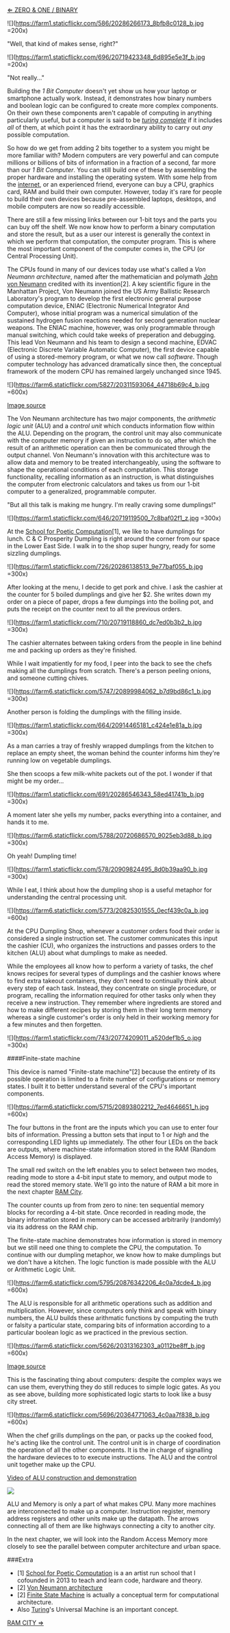 [⇐ ZERO & ONE / BINARY](https://github.com/tchoi8/handmadecomputer/blob/master/Binary/readme.md)

![](https://farm1.staticflickr.com/586/20286266173_8bfb8c0128_b.jpg =200x)

"Well, that kind of makes sense, right?" 


![](https://farm1.staticflickr.com/696/20719423348_6d895e5e3f_b.jpg =200x)

"Not really..." 

Building the *1 Bit Computer* doesn't yet show us how your laptop or smartphone actually work. Instead, it demonstrates how binary numbers and boolean logic can be configured to create more complex components. On their own these components aren't capable of computing in anything particularly useful, but a computer is said to be [*turing complete*](https://en.wikipedia.org/wiki/Turing_completeness) if it includes *all* of them, at which point it has the extraordinary ability to carry out *any* possible computation.

So how do we get from adding 2 bits together to a system you might be more familiar with? Modern computers are very powerful and can compute millions or billions of bits of information in a fraction of a second, far more than our *1 Bit Computer*. You can still build one of these by assembling the proper hardware and installing the operating system. With some help from the [internet](https://pcpartpicker.com/), or an experienced friend, everyone can buy a CPU, graphics card, RAM and build their own computer. However, today it's rare for people to build their own devices because pre-assembled laptops, desktops, and mobile computers are now so readily accessible. 

There are still a few missing links between our 1-bit toys and the parts you can buy off the shelf. We now know how to perform a binary computation and store the result, but as a user our interest is generally the context in which we perform that computation, the computer program. This is where the most important component of the computer comes in, the CPU (or Central Processing Unit).

The CPUs found in many of our devices today use what's called a *Von Neumann architecture*, named after the mathematician and polymath [John von Neumann](https://en.wikipedia.org/wiki/John_von_Neumann) credited with its invention[2]. A key scientific figure in the Manhattan Project, Von Neumann joined the US Army Ballistic Research Laboratory's program to develop the first electronic general purpose computation device, ENIAC (Electronic Numerical Integrator And Computer), whose initial program was a numerical simulation of the sustained hydrogen fusion reactions needed for second generation nuclear weapons. The ENIAC machine, however, was only programmable through manual switching, which could take weeks of preperation and debugging. This lead Von Neumann and his team to design a second machine, EDVAC (Electronic Discrete Variable Automatic Computer), the first device capable of using a stored-memory program, or what we now call *software*. Though computer technology has advanced dramatically since then, the conceptual framework of the modern CPU has remained largely unchanged since 1945.

![](https://farm6.staticflickr.com/5827/20311593064_44718b69c4_b.jpg =600x)

[Image source](https://en.wikipedia.org/wiki/Von_Neumann_architecture#/media/File:Von_Neumann_Architecture.svg)

The Von Neumann architecture has two major components, the *arithmetic logic unit* (ALU) and a *control unit* which conducts information flow within the ALU. Depending on the program, the control unit may also communicate with the computer memory if given an instruction to do so, after which the result of an arithmetic operation can then be communicated through the output channel. Von Neumann's innovation with this architecture was to allow data and memory to be treated interchangeably, using the software to shape the operational conditions of each computation. This storage functionality, recalling information as an instruction, is what distinguishes the computer from electronic calculators and takes us from our 1-bit computer to a generalized, programmable computer. 

 
"But all this talk is making me hungry. I'm really craving some dumplings!"

![](https://farm1.staticflickr.com/646/20719119500_7c8baf02f1_z.jpg =300x)

At the [School for Poetic Computation](http://sfpc.io/)[1], we like to have dumplings for lunch. C & C Prosperity Dumpling is right around the corner from our space in the Lower East Side. I walk in to the shop super hungry, ready for some sizzling dumplings.

![](https://farm1.staticflickr.com/726/20286138513_9e77baf055_b.jpg =300x)

After looking at the menu, I decide to get pork and chive. I ask the cashier at the counter for 5 boiled dumplings and give her $2. She writes down my order on a piece of paper, drops a few dumpings into the boiling pot, and puts the receipt on the counter next to all the previous orders.

![](https://farm1.staticflickr.com/710/20719118860_dc7ed0b3b2_b.jpg =300x)

The cashier alternates between taking orders from the people in line behind me and packing up orders as they're finished.

While I wait impatiently for my food, I peer into the back to see the chefs making all the dumplings from scratch. There's a person peeling onions, and someone cutting chives.
 
![](https://farm6.staticflickr.com/5747/20899984062_b7d9bd86c1_b.jpg =300x)
 
Another person is folding the dumplings with the filling inside.

![](https://farm1.staticflickr.com/664/20914465181_c424e1e81a_b.jpg =300x)

As a man carries a tray of freshly wrapped dumplings from the kitchen to replace an empty sheet, the woman behind the counter informs him they're running low on vegetable dumplings.

She then scoops a few milk-white packets out of the pot. I wonder if that might be my order...
 
![](https://farm1.staticflickr.com/691/20286546343_58ed41741b_b.jpg =300x)

A moment later she yells my number, packs everything into a container, and hands it to me.
 
![](https://farm6.staticflickr.com/5788/20720686570_9025eb3d88_b.jpg =300x)

Oh yeah! Dumpling time!

![](https://farm1.staticflickr.com/578/20909824495_8d0b39aa90_b.jpg =300x)

While I eat, I think about how the dumpling shop is a useful metaphor for understanding the central processing unit. 

![](https://farm6.staticflickr.com/5773/20825301555_0ecf439c0a_b.jpg =600x)

At the CPU Dumpling Shop, whenever a customer orders food their order is considered a single instruction set. The customer communicates this input the cashier (CU), who organizes the instructions and passes orders to the kitchen (ALU) about what dumplings to make as needed.

While the employees all know how to perform a variety of tasks, the chef knows recipes for several types of dumplings and the cashier knows where to find extra takeout containers, they don't need to continually think about every step of each task. Instead, they concentrate on single procedure, or program, recalling the information required for other tasks only when they receive a new instruction. They remember where ingredients are stored and how to make different recipes by storing them in their long term memory whereas a single customer's order is only held in their working memory for a few minutes and then forgetten.

![](https://farm1.staticflickr.com/743/20774209011_a520def1b5_o.jpg =300x)

####Finite-state machine

This device is named "Finite-state machine"[2] because the entirety of its possible operation is limited to a finite number of configurations or memory states. I built it to better understand several of the CPU's important components.

![](https://farm6.staticflickr.com/5715/20893802212_7ed4646651_h.jpg =600x)

The four buttons in the front are the inputs which you can use to enter four bits of information. Pressing a button sets that input to 1 or *high* and the corresponding LED lights up immediately. The other four LEDs on the back are outputs, where machine-state information stored in the RAM (Random Access Memory) is displayed.  

The small red switch on the left enables you to select between two modes, reading mode to store a 4-bit input state to memory, and output mode to read the stored memory state. We'll go into the nature of RAM a bit more in the next chapter [RAM City](https://github.com/tchoi8/handmadecomputer/tree/master/RAMcity).

The counter counts up from from zero to nine: ten sequential memory blocks for recording a 4-bit state. Once recorded in reading mode, the binary information stored in memory can be accessed arbitrarily (randomly) via its address on the RAM chip.

The finite-state machine demonstrates how information is stored in memory but we still need one thing to complete the CPU, the computation. To continue with our dumpling metaphor, we know how to make dumplings but we don't have a kitchen. The logic function is made possible with the ALU or Arithmetic Logic Unit. 

![](https://farm6.staticflickr.com/5795/20876342206_4c0a7dcde4_b.jpg =600x)
 
The ALU is responsible for all arithmetic operations such as addition and multiplication. However, since computers only think and speak with binary numbers, the ALU builds these arithmatic functions by computing the truth or falsity a particular state, comparing bits of information according to a particular boolean logic as we practiced in the previous section.

![](https://farm6.staticflickr.com/5626/20313162303_a0112be8ff_b.jpg =600x)

[Image source](https://commons.wikimedia.org/wiki/File:74181aluschematic.png) 

This is the fascinating thing about computers: despite the complex ways we can use them, everything they do still reduces to simple logic gates. As you as see above, building more sophisticated logic starts to look like a busy city street. 

![](https://farm6.staticflickr.com/5696/20364771063_4c0aa7f838_b.jpg =600x)

When the chef grills dumplings on the pan, or packs up the cooked food, he's acting like the control unit. The control unit is in charge of coordination the operation of all the other components. It is the in charge of signalling the hardware devieces to to execute instructions. The ALU and the control unit together make up the CPU. 

[Video of ALU construction and demonstration](https://vimeo.com/136831074)


![](https://dl.dropboxusercontent.com/u/53638/infoflow.jpg)

ALU and Memory is only a part of what makes CPU. Many more machines are interconnected to make up a computer. Instruction register, memory address registers and other units make up the datapath.  The arrows connecting all of them are like highways connecting a city to another city. 

In the next chapter, we will look into the Random Access Memory more closely to see the parallel between computer architecture and urban space. 

###Extra 

- [1] [School for Poetic Computation](http://sfpc.io) is a an artist run school that I cofounded in 2013 to teach and learn code, hardware and theory.  
- [2] [Von Neumann architecture](https://en.wikipedia.org/wiki/Von_Neumann_architecture)
- [2] [Finite State Machine](https://github.com/tchoi8/handmadecomputer/tree/master/FSM) is actually a conceptual term for computational architecture.    
- Also [Turing](https://github.com/tchoi8/handmadecomputer/tree/master/Turing)'s Universal Machine is an important concept. 
 
[RAM CITY ⇒](https://github.com/tchoi8/handmadecomputer/blob/master/RAMcity/readme.md)
